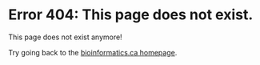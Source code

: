 # Error 404: This page does not exist.

This page does not exist anymore!

Try going back to the [bioinformatics.ca homepage](https://bioinformatics.ca/).
